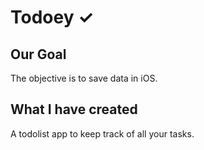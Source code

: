 # Todoey ✓

## Our Goal

The objective is to save data in iOS.

## What I have created

A todolist app to keep track of all your tasks.
